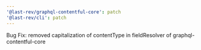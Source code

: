 ```yaml
---
'@last-rev/graphql-contentful-core': patch
'@last-rev/cli': patch
---
```


Bug Fix: removed capitalization of contentType in fieldResolver of graphql-contentful-core
